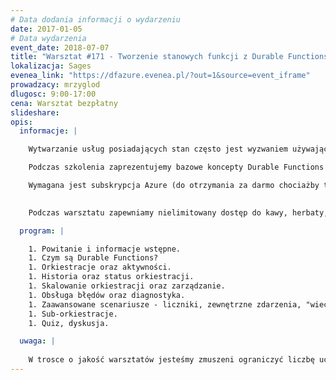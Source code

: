 ```yaml
---
# Data dodania informacji o wydarzeniu
date: 2017-01-05
# Data wydarzenia
event_date: 2018-07-07
title: "Warsztat #171 - Tworzenie stanowych funkcji z Durable Functions w Azure"
lokalizacja: Sages
evenea_link: "https://dfazure.evenea.pl/?out=1&source=event_iframe"
prowadzacy: mrzyglod
dlugosc: 9:00-17:00
cena: Warsztat bezpłatny
slideshare:
opis:
  informacje: |

    Wytwarzanie usług posiadających stan często jest wyzwaniem używając Azure Functions - musimy pamiętać o ich ograniczeniach związanych z maksymalnym czasem wykonania, brakiem możliwości działania nieskończenie długo czy też łatwego wywoływania kilku funkcji jednocześnie. Z powodu wyżej wymienionych limitów powstało rozszerzenie Durable Functions, które pozwala na definiowanego stanowych przepływów zarządzając jednocześnie ich wywołaniem, zapisywaniem stanu i restartowaniem, jeśli coś poszło nie tak.Jest to idealne rozwiązanie dla osób, które chcą pracować z Functions w Azure, ale odczuwają braki w dostępnych funkcjonalnościach, szczególnie w scenariuszach gdzie należy wyskalować pracę na kilka instancji, wywołać kilka funkcji w transakcji czy np. czekać na sygnał z zewnątrz bez zdefiniowanego czasu oczekiwania.

    Podczas szkolenia zaprezentujemy bazowe koncepty Durable Functions jak event sourcing, checkpointing czy ponowne odgrywanie poszczególnych wywołań funkcji. Skupimy się na stworzeniu przykładowego rozwiązania w oparciu o tę technologię, które każdy z uczestników stworzy samodzielnie. 

    Wymagana jest subskrypcja Azure (do otrzymania za darmo chociażby tutaj: https://azure.microsoft.com/en-us/free/, bądź przyznawana automatycznie dla posiadaczy subskrypcji MSDN). Wymagane Visual Studio w wersji 2017 15.6 lub nowszej wraz z zainstalowanym Workload “Azure development”. Dodatkowo wymagana jest podstawowa znajomość Azure Functions.
 

    Podczas warsztatu zapewniamy nielimitowany dostęp do kawy, herbaty, wody. W porze obiadowej zapewniamy pizzę w wersji mięsnej lub wegeteriańskiej.

  program: |

    1. Powitanie i informacje wstępne.
    1. Czym są Durable Functions?
    1. Orkiestracje oraz aktywności.
    1. Historia oraz status orkiestracji.
    1. Skalowanie orkiestracji oraz zarządzanie.
    1. Obsługa błędów oraz diagnostyka.
    1. Zaawansowane scenariusze - liczniki, zewnętrzne zdarzenia, "wieczne" orkiestracje, wersjonowanie.
    1. Sub-orkiestracje.
    1. Quiz, dyskusja.

  uwaga: |
 
    W trosce o jakość warsztatów jesteśmy zmuszeni ograniczyć liczbę uczestników. **Kwalifikacja odbywa się na podstawie odpowiedzi udzielonych w formularzu zgłoszeniowym oraz - w dalszym kroku - kolejności zgłoszeń.** Potwierdzenie udziału w warsztatach wraz z instrukcją przygotowania środowiska otrzymasz najpóźniej na 7 dni przed planowaną datą wydarzenia.
---
```

